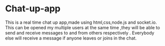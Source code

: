# Chat-up-app

This is a real time chat up app,made using html,css,node.js and socket.io.
This can be opened my multiple users at the same time ,they will be able to send and receive messages to and from others respectively .
Everybody else will receive a message if anyone leaves or joins in the chat.  
